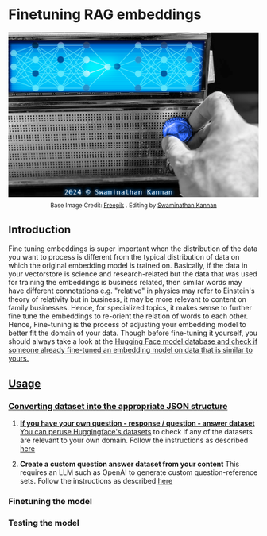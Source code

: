 # Finetuning RAG embeddings

<p align="center">
<img src = "https://github.com/SwamiKannan/Finetuning-RAG-Embeddings/blob/main/images/cover.png"><br>
<sub> Base Image Credit: <a href="https://www.freepik.com/premium-photo/tuning-radio-radio-station_16035333.htm">Freepik</a> . Editing by <a href="https://github.com/SwamiKannan">Swaminathan Kannan</a></sub>
</p>

## Introduction
Fine tuning embeddings is super important when the distribution of the data you want to process is different from the typical distribution of data on which the original embedding model is trained on. Basically, if the data in your vectorstore is science and research-related but the data that was used for training the embeddings is business related, then similar words may have different connotations e.g. "relative" in physics may refer to Einstein's theory of relativity but in business, it may be more relevant to content on family businesses. Hence, for specialized topics, it makes sense to further fine tune the embeddings to re-orient the relation of words to each other.
Hence, Fine-tuning is the process of adjusting your embedding model to better fit the domain of your data. Though before fine-tuning it yourself, you should always take a look at the <a href="https://huggingface.co/models"> Hugging Face model database and check if someone already fine-tuned an embedding model on data that is similar to yours.

## Usage
### Converting dataset into the appropriate JSON structure
1. <b> If you have your own question - response / question - answer dataset</b>
    You can peruse <a href="https://huggingface.co/docs/datasets/index">Huggingface's datasets</a> to check if any of the datasets are relevant to your own domain.
    Follow the instructions as described <a href="https://github.com/SwamiKannan/Creating-Llamaindex-EmbeddingQAFinetuneDataset-compatible-files/blob/main/README.md"> here </a>

2. <b> Create a custom question answer dataset from your content </b>
    This requires an LLM such as OpenAI to generate custom question-reference sets.
   Follow the instructions as described <a href="https://docs.llamaindex.ai/en/latest/examples/finetuning/embeddings/finetune_embedding.html#generate-corpus">here</a>
   
### Finetuning the model

### Testing the model
